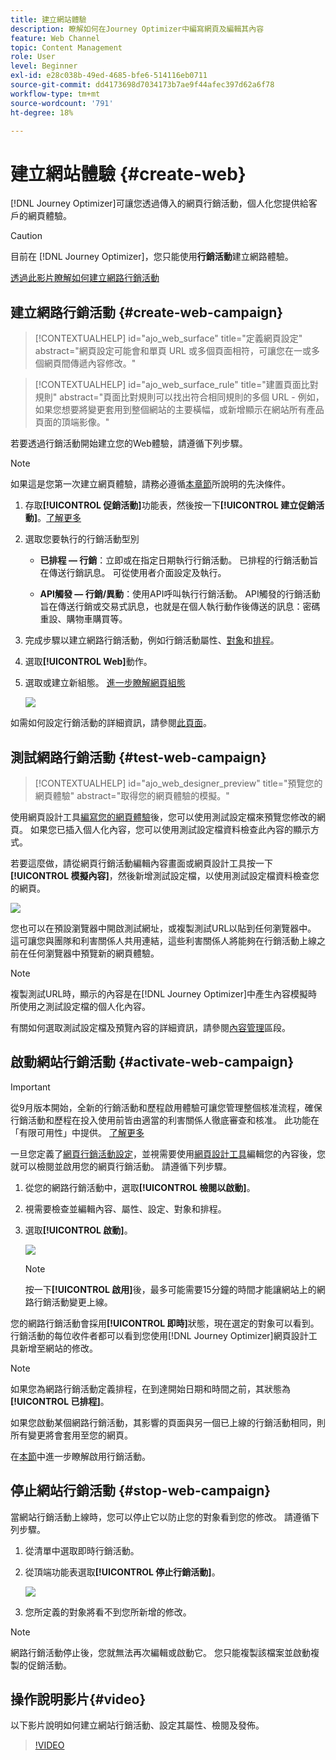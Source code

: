 ```yaml
---
title: 建立網站體驗
description: 瞭解如何在Journey Optimizer中編寫網頁及編輯其內容
feature: Web Channel
topic: Content Management
role: User
level: Beginner
exl-id: e28c038b-49ed-4685-bfe6-514116eb0711
source-git-commit: dd4173698d7034173b7ae9f44afec397d62a6f78
workflow-type: tm+mt
source-wordcount: '791'
ht-degree: 18%

---
```


# 建立網站體驗 {#create-web}

[!DNL Journey Optimizer]可讓您透過傳入的網頁行銷活動，個人化您提供給客戶的網頁體驗。

>[!CAUTION]
>
>目前在 [!DNL Journey Optimizer]，您只能使用&#x200B;**行銷活動**&#x200B;建立網路體驗。

[透過此影片瞭解如何建立網路行銷活動](#video)

## 建立網路行銷活動 {#create-web-campaign}

>[!CONTEXTUALHELP]
>id="ajo_web_surface"
>title="定義網頁設定"
>abstract="網頁設定可能會和單頁 URL 或多個頁面相符，可讓您在一或多個網頁間傳遞內容修改。"

>[!CONTEXTUALHELP]
>id="ajo_web_surface_rule"
>title="建置頁面比對規則"
>abstract="頁面比對規則可以找出符合相同規則的多個 URL - 例如，如果您想要將變更套用到整個網站的主要橫幅，或新增顯示在網站所有產品頁面的頂端影像。"

若要透過行銷活動開始建立您的Web體驗，請遵循下列步驟。

>[!NOTE]
>
>如果這是您第一次建立網頁體驗，請務必遵循[本章節](web-prerequisites.md)所說明的先決條件。

1. 存取&#x200B;**[!UICONTROL 促銷活動]**&#x200B;功能表，然後按一下&#x200B;**[!UICONTROL 建立促銷活動]**。[了解更多](../campaigns/create-campaign.md)


1. 選取您要執行的行銷活動型別

   * **已排程 — 行銷**：立即或在指定日期執行行銷活動。 已排程的行銷活動旨在傳送行銷訊息。 可從使用者介面設定及執行。

   * **API觸發 — 行銷/異動**：使用API呼叫執行行銷活動。 API觸發的行銷活動旨在傳送行銷或交易式訊息，也就是在個人執行動作後傳送的訊息：密碼重設、購物車購買等。

1. 完成步驟以建立網路行銷活動，例如行銷活動屬性、[對象](../audience/about-audiences.md)和[排程](../campaigns/create-campaign.md#schedule)。

1. 選取&#x200B;**[!UICONTROL Web]**&#x200B;動作。

1. 選取或建立新組態。 [進一步瞭解網頁組態](web-configuration.md)

   ![](assets/web-campaign-steps.png)

如需如何設定行銷活動的詳細資訊，請參閱[此頁面](../campaigns/get-started-with-campaigns.md)。

## 測試網路行銷活動 {#test-web-campaign}

>[!CONTEXTUALHELP]
>id="ajo_web_designer_preview"
>title="預覽您的網頁體驗"
>abstract="取得您的網頁體驗的模擬。"

使用網頁設計工具[編寫您的網頁體驗](edit-web-content.md)後，您可以使用測試設定檔來預覽您修改的網頁。 如果您已插入個人化內容，您可以使用測試設定檔資料檢查此內容的顯示方式。

若要這麼做，請從網頁行銷活動編輯內容畫面或網頁設計工具按一下&#x200B;**[!UICONTROL 模擬內容]**，然後新增測試設定檔，以使用測試設定檔資料檢查您的網頁。

![](assets/web-designer-preview.png)

您也可以在預設瀏覽器中開啟測試網址，或複製測試URL以貼到任何瀏覽器中。 這可讓您與團隊和利害關係人共用連結，這些利害關係人將能夠在行銷活動上線之前在任何瀏覽器中預覽新的網頁體驗。

>[!NOTE]
>
>複製測試URL時，顯示的內容是在[!DNL Journey Optimizer]中產生內容模擬時所使用之測試設定檔的個人化內容。

有關如何選取測試設定檔及預覽內容的詳細資訊，請參閱[內容管理](../content-management/preview-test.md)區段。

## 啟動網站行銷活動 {#activate-web-campaign}

>[!IMPORTANT]
>
>從9月版本開始，全新的行銷活動和歷程啟用體驗可讓您管理整個核准流程，確保行銷活動和歷程在投入使用前皆由適當的利害關係人徹底審查和核准。 此功能在「有限可用性」中提供。 [了解更多](../test-approve/gs-approval.md)

一旦您定義了[網頁行銷活動設定](#configure-web-campaign)，並視需要使用[網頁設計工具](edit-web-content.md#work-with-web-designer)編輯您的內容後，您就可以檢閱並啟用您的網頁行銷活動。 請遵循下列步驟。

<!--
>[!NOTE]
>
>You can also preview your web campaign content before activating it. [Learn more](#test-web-campaign)-->

1. 從您的網路行銷活動中，選取&#x200B;**[!UICONTROL 檢閱以啟動]**。

1. 視需要檢查並編輯內容、屬性、設定、對象和排程。

1. 選取&#x200B;**[!UICONTROL 啟動]**。

   ![](assets/web-campaign-activate.png)

   >[!NOTE]
   >
   >按一下&#x200B;**[!UICONTROL 啟用]**&#x200B;後，最多可能需要15分鐘的時間才能讓網站上的網路行銷活動變更上線。

您的網路行銷活動會採用&#x200B;**[!UICONTROL 即時]**&#x200B;狀態，現在選定的對象可以看到。 行銷活動的每位收件者都可以看到您使用[!DNL Journey Optimizer]網頁設計工具新增至網站的修改。

>[!NOTE]
>
>如果您為網路行銷活動定義排程，在到達開始日期和時間之前，其狀態為&#x200B;**[!UICONTROL 已排程]**。
>
>如果您啟動某個網路行銷活動，其影響的頁面與另一個已上線的行銷活動相同，則所有變更將會套用至您的網頁。

在[本節](../campaigns/review-activate-campaign.md)中進一步瞭解啟用行銷活動。

## 停止網站行銷活動 {#stop-web-campaign}

當網站行銷活動上線時，您可以停止它以防止您的對象看到您的修改。 請遵循下列步驟。

1. 從清單中選取即時行銷活動。

1. 從頂端功能表選取&#x200B;**[!UICONTROL 停止行銷活動]**。

   ![](assets/web-campaign-stop.png)

1. 您所定義的對象將看不到您所新增的修改。

>[!NOTE]
>
>網路行銷活動停止後，您就無法再次編輯或啟動它。 您只能複製該檔案並啟動複製的促銷活動。

## 操作說明影片{#video}

以下影片說明如何建立網站行銷活動、設定其屬性、檢閱及發佈。

>[!VIDEO](https://video.tv.adobe.com/v/3418800/?quality=12&learn=on)